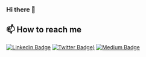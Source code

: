 ### Hi there 👋

<!--
**olgac/olgac** is a ✨ _special_ ✨ repository because its `README.md` (this file) appears on your GitHub profile.

Here are some ideas to get you started:

- 🔭 I’m currently working on ...
- 🌱 I’m currently learning ...
- 👯 I’m looking to collaborate on ...
- 🤔 I’m looking for help with ...
- 💬 Ask me about ...
- 📫 How to reach me: ...
- 😄 Pronouns: ...
- ⚡ Fun fact: ...
-->

## 📫 How to reach me

[![Linkedin Badge](https://img.shields.io/badge/linkedin-blue?style=for-the-badge&logo=linkedin)](https://www.linkedin.com/in/ahmetvehbiolgac)
[![Twitter Badge](https://img.shields.io/badge/twittter-blue?style=for-the-badge&logo=twitter))](https://www.twitter.com/ahmetvehbiolgac)
[![Medium Badge](https://img.shields.io/badge/medium-green?style=for-the-badge&logo=medium)](https://medium.com/@ahmetvehbiolgac)

